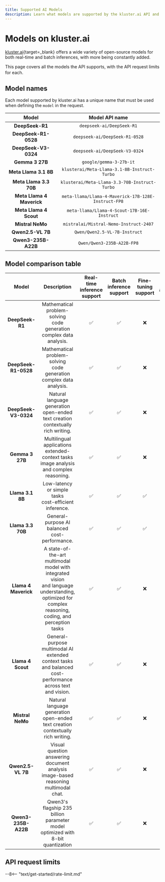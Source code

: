 ```yaml
---
title: Supported AI Models
description: Learn what models are supported by the kluster.ai API and the main characteristics and API request limits for each model for both free and standard tiers.
---
```


# Models on kluster.ai

[kluster.ai](https://kluster.ai){target=\_blank} offers a wide variety of open-source models for both real-time and batch inferences, with more being constantly added.
 
This page covers all the models the API supports, with the API request limits for each.ㅤ

## Model names

Each model supported by kluster.ai has a unique name that must be used when defining the `model` in the request.

|             Model             |                   Model API name                    |
|:-----------------------------:|:---------------------------------------------------:|
|        **DeepSeek-R1**        |              `deepseek-ai/DeepSeek-R1`              |
|     **DeepSeek-R1-0528**      |           `deepseek-ai/DeepSeek-R1-0528`            |
|     **DeepSeek-V3-0324**      |           `deepseek-ai/DeepSeek-V3-0324`            |
|        **Gemma 3 27B**        |               `google/gemma-3-27b-it`               |
|     **Meta Llama 3.1 8B**     |    `klusterai/Meta-Llama-3.1-8B-Instruct-Turbo`     |
|    **Meta Llama 3.3 70B**     |    `klusterai/Meta-Llama-3.3-70B-Instruct-Turbo`    |
|   **Meta Llama 4 Maverick**   | `meta-llama/Llama-4-Maverick-17B-128E-Instruct-FP8` |
|    **Meta Llama 4 Scout**     |     `meta-llama/Llama-4-Scout-17B-16E-Instruct`     |
|       **Mistral NeMo**        |       `mistralai/Mistral-Nemo-Instruct-2407`        |
|       **Qwen2.5-VL 7B**       |            `Qwen/Qwen2.5-VL-7B-Instruct`            |
|      **Qwen3-235B-A22B**      |             `Qwen/Qwen3-235B-A22B-FP8`              |

## Model comparison table

| Model | Description | Real-time<br>inference support | Batch<br>inference support | Fine-tuning<br>support | Image<br>analysis  |
|:-----------------------------:|:-------------------------------------------------------------------:|:------------------------------:|:--------------------------:|:----------------------:|:------------------:|
| **DeepSeek-R1** | Mathematical problem-solving<br>code generation<br>complex data analysis. | :white_check_mark: | :white_check_mark: | :x: | :x: |
| **DeepSeek-R1-0528** | Mathematical problem-solving<br>code generation<br>complex data analysis. | :white_check_mark: | :white_check_mark: | :x: | :x: |
| **DeepSeek-V3-0324** | Natural language generation<br>open-ended text creation<br>contextually rich writing. | :white_check_mark: | :white_check_mark: | :x: | :x: |
| **Gemma 3 27B** | Multilingual applications<br>extended-context tasks<br>image analysis<br>and complex reasoning. | :white_check_mark: | :white_check_mark: | :x: | :white_check_mark: |
| **Llama 3.1 8B** | Low-latency or simple tasks<br>cost-efficient inference. | :white_check_mark: | :white_check_mark: | :white_check_mark: | :x: |
| **Llama 3.3 70B** | General-purpose AI<br>balanced cost-performance. | :white_check_mark: | :white_check_mark: | :white_check_mark: | :x: |
| **Llama 4 Maverick** | A state-of-the-art multimodal<br>model with integrated vision<br>and language understanding,<br>optimized for complex<br>reasoning, coding, and<br>perception tasks | :white_check_mark: | :white_check_mark: | :x: | :white_check_mark: |
| **Llama 4 Scout** | General-purpose multimodal AI<br>extended context tasks<br>and balanced cost-performance across text and vision. | :white_check_mark: | :white_check_mark: | :x: | :white_check_mark: |
| **Mistral NeMo** | Natural language generation<br>open-ended text creation<br>contextually rich writing. | :white_check_mark: | :white_check_mark: | :x: | :x: |
| **Qwen2.5-VL 7B** | Visual question answering<br>document analysis<br>image-based reasoning<br>multimodal chat. | :white_check_mark: | :white_check_mark: | :x: | :white_check_mark: |
| **Qwen3-235B-A22B** | Qwen3's flagship 235 billion<br>parameter model optimized with<br>8-bit quantization | :white_check_mark: | :white_check_mark: | :x: | :x: |

## API request limits

--8<-- "text/get-started/rate-limit.md"